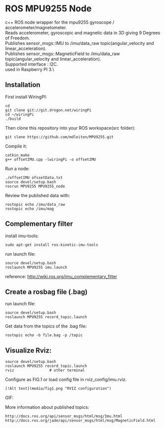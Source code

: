 ROS MPU9255 Node
================

c++ ROS node wrapper for the mpu9255 gyroscope / accelerometer/magnetometer.\
Reads accelerometer, gyroscopic and magnetic data in 3D giving 9 Degrees of Freedom.\
Publishes sensor_msgs::IMU to /imu/data_raw topic(angular_velocity and linear_acceleration).\
Publishes sensor_msgs::MagneticField to /imu/data_raw topic(angular_velocity and linear_acceleration).\
Supported interface : I2C.\
used in Raspberry PI 3.\

Installation
------------

First install WiringPI:
	
	cd
	git clone git://git.drogon.net/wiringPi
	cd ~/wiringPi
	./build

Then clone this repository into your ROS workspace(src folder):

    git clone https://github.com/mdleiton/MPU9255.git
    
Compile it:

    catkin_make
	g++ offsetIMU.cpp -lwiringPi -o offsetIMU

Run a node:

	./offsetIMU ofssetData.txt
	source devel/setup.bash
	rosrun MPU9255 MPU9255_node

Review the published data with:

    rostopic echo /imu/data_raw
	rostopic echo /imu/mag


Complementary filter
--------------------

install imu-tools:

	sudo apt-get install ros-kinetic-imu-tools

run launch file:

	source devel/setup.bash
	roslaunch MPU9255 imu.launch

reference: http://wiki.ros.org/imu_complementary_filter

Create a rosbag file (.bag)
---------------------------

run launch file:

	source devel/setup.bash
	roslaunch MPU9255 record_topic.launch

Get data from the topics of the .bag file:

	rostopic echo -b file.bag -p /topic

Visualize Rviz:
---------------

	source devel/setup.bash
	roslaunch MPU9255 record_topic.launch
	rviz 				# other terminal

Configure as FIG.1 or load config file in rviz_config/imu.rviz.

	[!Alt text](media/fig1.png "RVIZ configuration")

GIF:

		


More information about published topics:

	http://docs.ros.org/api/sensor_msgs/html/msg/Imu.html
	http://docs.ros.org/jade/api/sensor_msgs/html/msg/MagneticField.html

